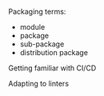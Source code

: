 Packaging terms:

- module
- package
- sub-package
- distribution package

Getting familiar with CI/CD

Adapting to linters
